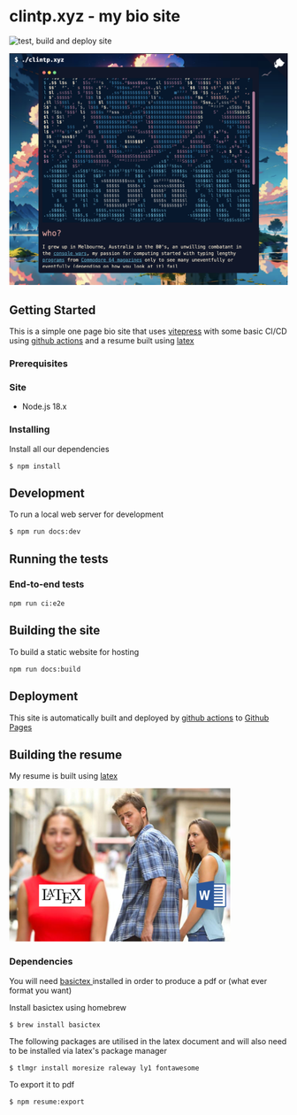 # clintp.xyz - my bio site

![test, build and deploy site](https://github.com/yuhonas/clintp.xyz/workflows/test,%20build%20and%20deploy%20site/badge.svg)

![Example MOTD](./site-preview.png)

## Getting Started

This is a simple one page bio site that uses [vitepress](https://vitepress.dev/) with some basic CI/CD using [github actions](https://github.com/actions) and a resume built using [latex](https://www.latex-project.org/)

### Prerequisites

### Site

* Node.js 18.x

### Installing

Install all our dependencies

```
$ npm install
```

## Development

To run a local web server for development

```
$ npm run docs:dev
```

## Running the tests


### End-to-end tests
```
npm run ci:e2e
```

## Building the site

To build a static website for hosting

```
npm run docs:build
```

## Deployment


This site is automatically built and deployed by [github actions](https://github.com/actions) to [Github Pages](https://pages.github.com/)


## Building the resume

My resume is built using [latex](https://www.latex-project.org/)

![picture of latex envy](./latexenvy-300.png)

### Dependencies

You will need [ basictex ](https://tug.org/mactex/morepackages.html) installed in order to produce a pdf
or (what ever format you want)

Install basictex using homebrew

```
$ brew install basictex
```

The following packages are utilised in the latex document and will also need to be installed via latex's package manager

```
$ tlmgr install moresize raleway ly1 fontawesome
```

To export it to pdf

```
$ npm resume:export
```
